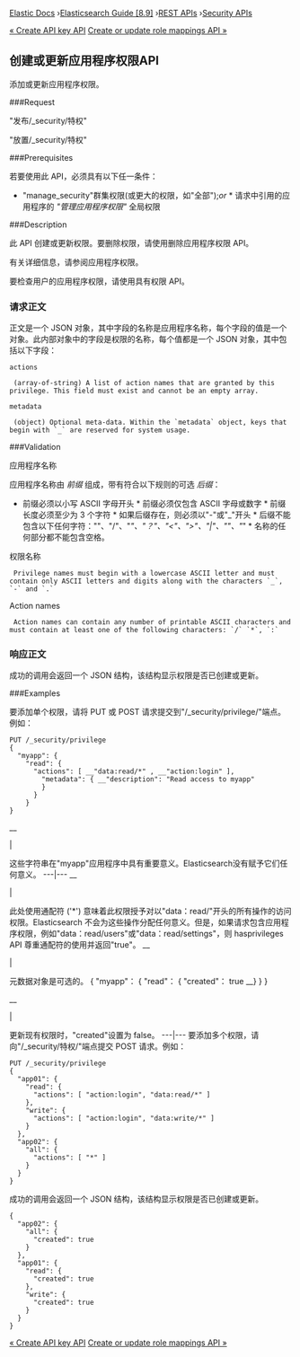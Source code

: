 

[Elastic Docs](/guide/) ›[Elasticsearch Guide [8.9]](index.md) ›[REST
APIs](rest-apis.md) ›[Security APIs](security-api.md)

[« Create API key API](security-api-create-api-key.md) [Create or update
role mappings API »](security-api-put-role-mapping.md)

## 创建或更新应用程序权限API

添加或更新应用程序权限。

###Request

"发布/_security/特权"

"放置/_security/特权"

###Prerequisites

若要使用此 API，必须具有以下任一条件：

* "manage_security"群集权限(或更大的权限，如"全部");_or_ * 请求中引用的应用程序的 _"管理应用程序权限"_ 全局权限

###Description

此 API 创建或更新权限。要删除权限，请使用删除应用程序权限 API。

有关详细信息，请参阅应用程序权限。

要检查用户的应用程序权限，请使用具有权限 API。

### 请求正文

正文是一个 JSON 对象，其中字段的名称是应用程序名称，每个字段的值是一个对象。此内部对象中的字段是权限的名称，每个值都是一个 JSON 对象，其中包括以下字段：

`actions`

     (array-of-string) A list of action names that are granted by this privilege. This field must exist and cannot be an empty array. 
`metadata`

     (object) Optional meta-data. Within the `metadata` object, keys that begin with `_` are reserved for system usage. 

###Validation

应用程序名称

    

应用程序名称由 _前缀_ 组成，带有符合以下规则的可选 _后缀_：

* 前缀必须以小写 ASCII 字母开头 * 前缀必须仅包含 ASCII 字母或数字 * 前缀长度必须至少为 3 个字符 * 如果后缀存在，则必须以"-"或"_"开头 * 后缀不能包含以下任何字符："\"、"/"、"*"、"？"、"<"、">"、"|"、""、"*" * 名称的任何部分都不能包含空格。

权限名称

     Privilege names must begin with a lowercase ASCII letter and must contain only ASCII letters and digits along with the characters `_`, `-` and `.`
Action names

     Action names can contain any number of printable ASCII characters and must contain at least one of the following characters: `/` `*`, `:`

### 响应正文

成功的调用会返回一个 JSON 结构，该结构显示权限是否已创建或更新。

###Examples

要添加单个权限，请将 PUT 或 POST 请求提交到"/_security/privilege/"端点。例如：

    
    
    PUT /_security/privilege
    {
      "myapp": {
        "read": {
          "actions": [ __"data:read/*" , __"action:login" ],
            "metadata": { __"description": "Read access to myapp"
            }
          }
        }
    }

__

|

这些字符串在"myapp"应用程序中具有重要意义。Elasticsearch没有赋予它们任何意义。   ---|---    __

|

此处使用通配符 ('*') 意味着此权限授予对以"data：read/"开头的所有操作的访问权限。Elasticsearch 不会为这些操作分配任何意义。但是，如果请求包含应用程序权限，例如"data：read/users"或"data：read/settings"，则 hasprivileges API 尊重通配符的使用并返回"true"。   __

|

元数据对象是可选的。               { "myapp"： { "read"： { "created"： true __} } }

__

|

更新现有权限时，"created"设置为 false。   ---|--- 要添加多个权限，请向"/_security/特权/"端点提交 POST 请求。例如：

    
    
    PUT /_security/privilege
    {
      "app01": {
        "read": {
          "actions": [ "action:login", "data:read/*" ]
        },
        "write": {
          "actions": [ "action:login", "data:write/*" ]
        }
      },
      "app02": {
        "all": {
          "actions": [ "*" ]
        }
      }
    }

成功的调用会返回一个 JSON 结构，该结构显示权限是否已创建或更新。

    
    
    {
      "app02": {
        "all": {
          "created": true
        }
      },
      "app01": {
        "read": {
          "created": true
        },
        "write": {
          "created": true
        }
      }
    }

[« Create API key API](security-api-create-api-key.md) [Create or update
role mappings API »](security-api-put-role-mapping.md)
